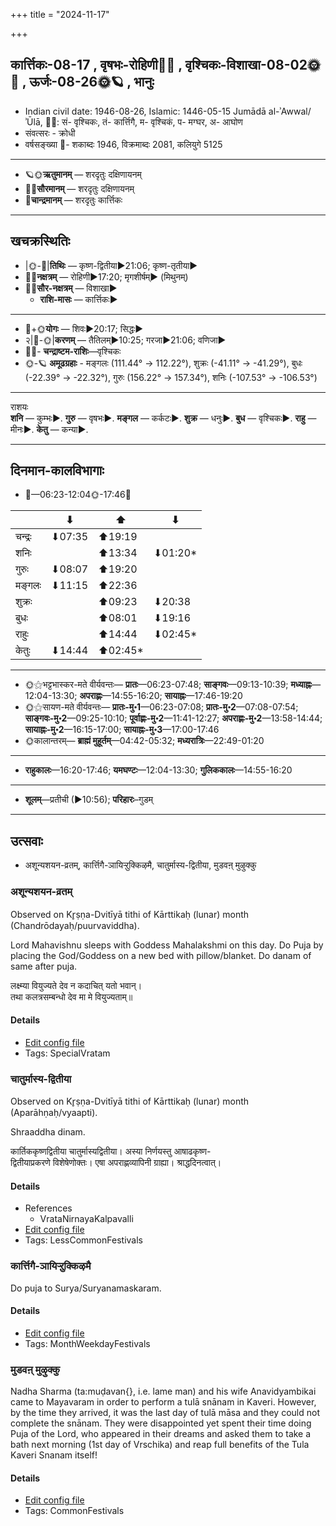 +++
title = "2024-11-17"

+++
## कार्त्तिकः-08-17  ,  वृषभः-रोहिणी🌛🌌  ,  वृश्चिकः-विशाखा-08-02🌞🌌  ,  ऊर्जः-08-26🌞🪐  ,  भानुः
- Indian civil date: 1946-08-26, Islamic: 1446-05-15 Jumādā al-ʾAwwal/ʾŪlā, 🌌🌞: सं- वृश्चिकः, तं- कार्त्तिगै, म- वृश्चिकं, प- मग्घर, अ- आघोण
- संवत्सरः - क्रोधी
- वर्षसङ्ख्या 🌛- शकाब्दः 1946, विक्रमाब्दः 2081, कलियुगे 5125
___________________
- 🪐🌞**ऋतुमानम्** — शरदृतुः दक्षिणायनम्
- 🌌🌞**सौरमानम्** — शरदृतुः दक्षिणायनम्
- 🌛**चान्द्रमानम्** — शरदृतुः कार्त्तिकः
___________________


## खचक्रस्थितिः
- |🌞-🌛|**तिथिः** — कृष्ण-द्वितीया►21:06; कृष्ण-तृतीया►  
- 🌌🌛**नक्षत्रम्** — रोहिणी►17:20; मृगशीर्षम्► (मिथुनम्)  
- 🌌🌞**सौर-नक्षत्रम्** — विशाखा►  
  - **राशि-मासः** — कार्त्तिकः► 
___________________
- 🌛+🌞**योगः** — शिवः►20:17; सिद्धः►  
- २|🌛-🌞|**करणम्** — तैतिलम्►10:25; गरजा►21:06; वणिजा►  
- 🌌🌛- **चन्द्राष्टम-राशिः**—वृश्चिकः  
- 🌞-🪐 **अमूढग्रहाः** - मङ्गलः (111.44° → 112.22°), शुक्रः (-41.11° → -41.29°), बुधः (-22.39° → -22.32°), गुरुः (156.22° → 157.34°), शनिः (-107.53° → -106.53°)
___________________
राशयः  
**शनि** — कुम्भः►. **गुरु** — वृषभः►. **मङ्गल** — कर्कटः►. **शुक्र** — धनुः►. **बुध** — वृश्चिकः►. **राहु** — मीनः►. **केतु** — कन्या►. 
___________________


## दिनमान-कालविभागाः
- 🌅—06:23-12:04🌞-17:46🌇  

|      |⬇     |⬆     |⬇     |
|------|-----|-----|------|
|चन्द्रः|⬇07:35 |⬆19:19 |     |
|शनिः   |     |⬆13:34 |⬇01:20*|
|गुरुः  |⬇08:07 |⬆19:20 |     |
|मङ्गलः |⬇11:15 |⬆22:36 |     |
|शुक्रः |     |⬆09:23 |⬇20:38 |
|बुधः   |     |⬆08:01 |⬇19:16 |
|राहुः  |     |⬆14:44 |⬇02:45*|
|केतुः  |⬇14:44 |⬆02:45*|     |
___________________
- 🌞⚝भट्टभास्कर-मते वीर्यवन्तः— **प्रातः**—06:23-07:48; **साङ्गवः**—09:13-10:39; **मध्याह्नः**—12:04-13:30; **अपराह्णः**—14:55-16:20; **सायाह्नः**—17:46-19:20  
- 🌞⚝सायण-मते वीर्यवन्तः— **प्रातः-मु॰1**—06:23-07:08; **प्रातः-मु॰2**—07:08-07:54; **साङ्गवः-मु॰2**—09:25-10:10; **पूर्वाह्णः-मु॰2**—11:41-12:27; **अपराह्णः-मु॰2**—13:58-14:44; **सायाह्नः-मु॰2**—16:15-17:00; **सायाह्नः-मु॰3**—17:00-17:46  
- 🌞कालान्तरम्— **ब्राह्मं मुहूर्तम्**—04:42-05:32; **मध्यरात्रिः**—22:49-01:20  
___________________
- **राहुकालः**—16:20-17:46; **यमघण्टः**—12:04-13:30; **गुलिककालः**—14:55-16:20  
___________________
- **शूलम्**—प्रतीची (►10:56); **परिहारः**–गुडम्  
___________________

## उत्सवाः
- अशून्यशयन-व्रतम्, कार्त्तिगै-ञायिऱ्ऱुक्किऴमै, चातुर्मास्य-द्वितीया, मुडवऩ् मुऴुक्कु
### अशून्यशयन-व्रतम्

Observed on Kr̥ṣṇa-Dvitīyā tithi of Kārttikaḥ (lunar) month (Chandrōdayaḥ/puurvaviddha). 

Lord Mahavishnu sleeps with Goddess Mahalakshmi on this day. Do Puja by placing the God/Goddess on a new bed with pillow/blanket. Do danam of same after puja.

लक्ष्म्या वियुज्यते देव न कदाचित् यतो भवान्।  
तथा कलत्रसम्बन्धो देव मा मे वियुज्यताम्॥



#### Details
- [Edit config file](https://github.com/jyotisham/adyatithi/blob/master/devatA/vaiShNava/lunar_month/tithi/08/17/azUnyazayana-vratam~5.toml)
- Tags: SpecialVratam


### चातुर्मास्य-द्वितीया

Observed on Kr̥ṣṇa-Dvitīyā tithi of Kārttikaḥ (lunar) month (Aparāhṇaḥ/vyaapti). 

Shraaddha dinam.

कार्तिककृष्णद्वितीया चातुर्मास्यद्वितीया। अस्या निर्णयस्तु आषाढकृष्ण-  
द्वितीयाप्रकरणे विशेषेणोक्तः। एषा अपराह्णव्यापिनी ग्राह्या। श्राद्धदिनत्वात्।



#### Details
- References
  - VrataNirnayaKalpavalli
- [Edit config file](https://github.com/jyotisham/adyatithi/blob/master/devatA/pitR/lunar_month/tithi/08/17/cAturmAsya-dvitIyA~2.toml)
- Tags: LessCommonFestivals


### कार्त्तिगै-ञायिऱ्ऱुक्किऴमै



Do puja to Surya/Suryanamaskaram.

#### Details
- [Edit config file](https://github.com/jyotisham/adyatithi/blob/master/tamil/description_only/kArttigai~JAyir2r2ukkizhamai.toml)
- Tags: MonthWeekdayFestivals


### मुडवऩ् मुऴुक्कु



Nadha Sharma (ta:muḍavan{}, i.e. lame man) and his wife Anavidyambikai came to Mayavaram in order to perform a tulā snānam in Kaveri. However, by the time they arrived, it was the last day of tulā māsa and they could not complete the snānam. They were disappointed yet spent their time doing Puja of the Lord, who appeared in their dreams and asked them to take a bath next morning (1st day of Vrschika) and reap full benefits of the Tula Kaveri Snanam itself!

#### Details
- [Edit config file](https://github.com/jyotisham/adyatithi/blob/master/tamil/description_only/muDavan2_muzhukku.toml)
- Tags: CommonFestivals


